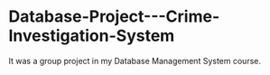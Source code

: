 # Database-Project---Crime-Investigation-System
It was a group project in my Database Management System course.

